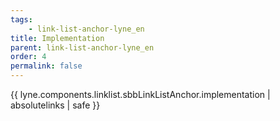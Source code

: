 ```yaml
---
tags: 
    - link-list-anchor-lyne_en
title: Implementation
parent: link-list-anchor-lyne_en
order: 4
permalink: false  
---
```

{{ lyne.components.linklist.sbbLinkListAnchor.implementation | absolutelinks | safe }}